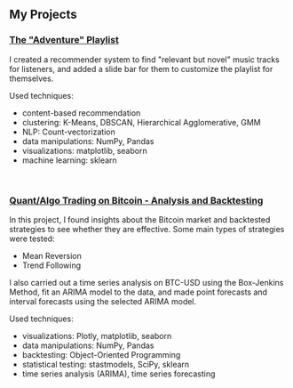 ## My Projects
### [The "Adventure" Playlist](https://www.github.com/jonathan-yeung/adventure_playlist)
I created a recommender system to find "relevant but novel" music tracks for listeners, and added a slide bar for them to customize the playlist for themselves.

Used techniques:
- content-based recommendation
- clustering: K-Means, DBSCAN, Hierarchical Agglomerative, GMM
- NLP: Count-vectorization
- data manipulations: NumPy, Pandas
- visualizations: matplotlib, seaborn
- machine learning: sklearn

&nbsp;

### [Quant/Algo Trading on Bitcoin - Analysis and Backtesting](https://www.github.com/jonathan-yeung/trading_strategies)
In this project, I found insights about the Bitcoin market and backtested strategies to see whether they are effective.
Some main types of strategies were tested:
- Mean Reversion
- Trend Following

I also carried out a time series analysis on BTC-USD using the Box-Jenkins Method, fit an ARIMA model to the data, and made point forecasts and interval forecasts using the selected ARIMA model.

Used techniques:
- visualizations: Plotly, matplotlib, seaborn
- data manipulations: NumPy, Pandas
- backtesting: Object-Oriented Programming
- statistical testing: stastmodels, SciPy, sklearn
- time series analysis (ARIMA), time series forecasting

<!--
**jonathan-yeung/jonathan-yeung** is a ✨ _special_ ✨ repository because its `README.md` (this file) appears on your GitHub profile.

Here are some ideas to get you started:

- 🔭 I’m currently working on ...
- 🌱 I’m currently learning ...
- 👯 I’m looking to collaborate on ...
- 🤔 I’m looking for help with ...
- 💬 Ask me about ...
- 📫 How to reach me: ...
- 😄 Pronouns: ...
- ⚡ Fun fact: ...
-->
